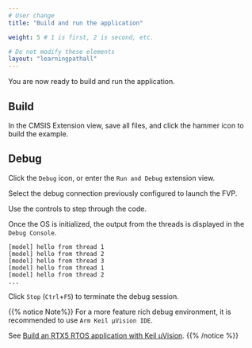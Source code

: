 ```yaml
---
# User change
title: "Build and run the application"

weight: 5 # 1 is first, 2 is second, etc.

# Do not modify these elements
layout: "learningpathall"
---
```

You are now ready to build and run the application.

## Build

In the CMSIS Extension view,  save all files, and click the hammer icon to build the example.

## Debug

Click the `Debug` icon, or enter the `Run and Debug` extension view.

Select the debug connection previously configured to launch the FVP.

Use the controls to step through the code.

Once the OS is initialized, the output from the threads is displayed in the `Debug Console`.

```
[model] hello from thread 1
[model] hello from thread 2
[model] hello from thread 3
[model] hello from thread 1
[model] hello from thread 2
...
```
Click `Stop` (`Ctrl`+`F5`) to terminate the debug session.

{{% notice  Note%}}
For a more feature rich debug environment, it is recommended to use `Arm Keil μVision IDE`.

See [Build an RTX5 RTOS application with Keil μVision](/learning-paths/microcontrollers/cmsis_rtx/).
{{% /notice %}}
